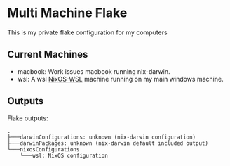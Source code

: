 # Multi Machine Flake
This is my private flake configuration for my computers

## Current Machines
 - macbook: Work issues macbook running nix-darwin.
 - wsl: A wsl [NixOS-WSL](https://github.com/nix-community/NixOS-WSL) machine running on my main windows machine.

## Outputs
Flake outputs:
```
.
├───darwinConfigurations: unknown (nix-darwin configuration)
├───darwinPackages: unknown (nix-darwin default included output)
└───nixosConfigurations
    └───wsl: NixOS configuration
```
